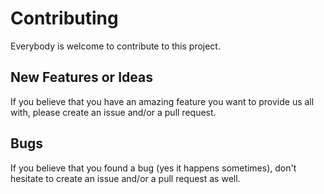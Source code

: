 # Contributing

Everybody is welcome to contribute to this project. 

## New Features or Ideas

If you believe that you have an amazing feature you want to provide us all with, please create an issue and/or a pull request.

## Bugs

If you believe that you found a bug (yes it happens sometimes), don't hesitate to create an issue and/or a pull request as 
well.
